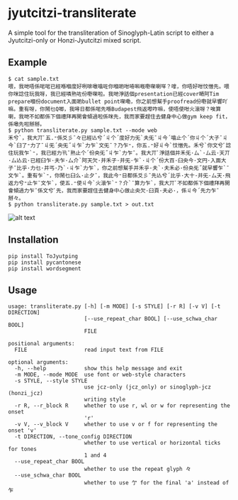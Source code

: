 # jyutcitzi-transliterate

A simple tool for the transliteration of Sinoglyph-Latin script to either a Jyutcitzi-only or Honzi-Jyutcitzi mixed script.

## Example
```
$ cat sample.txt
喂，我哋唔係啱啱已經喺嗰度好咧啡噉噏咗你嗰啲咁𠵇𠺫嘅嘢㗎喇咩？嗱，你唔好咁忟憎先。喂你咪諗住玩我呀，我已經噒熟咗份嘢㗎啦。我哋淨話個presentation已經cover嗮阿Tim prepare嗰份document入面啲bullet point㗎嘞，你之前想幫手proofread份嘢就早響吖嘛。重有呀，你鬧乜Q唧，我噚日都係啱先喺Budapest飛返嚟咋嘛，使唔使咁火滾呀？唉算喇，我哋不如都係下個禮拜再開會傾過啦係咪先，我而家要趕住去健身中心做gym keep fit，係噉先啦掰掰。
$ python transliterate.py sample.txt --mode web
禾兮`，我大丌ﾞ五.⁼係爻彡¯々已經亾兮´丩个´度好力旡`夫旡¯丩今´噏止个´你丩个´大子¯丩今`臼了⁼力了¯丩旡´央旡˝丩乍`力乍`文旡¯？乃乍⁼，你五.⁼好丩今`忟憎先。禾兮`你文兮ﾞ諗住玩我乍`⁼，我已經力卂¯熟止个´份央旡˝丩乍`力乍¯。我大丌ﾞ淨話個并禾旡·厶`·厶云·天丌·厶亾云·已經臼乍·夫乍·厶介`阿天欠·并禾子·并旡·乍`·丩个´份大百·臼央今·文円·入面大子¯比乎·力乜·并丐·乃`·丩乍`力乍`，你之前想幫手并禾乎·夫`·夫禾必·份央旡˝就早響乍`¯文乍`。重有乍`⁼，你鬧乜臼么·止夕¯，我此今⁼日都係爻彡¯先亾兮´比乎·大十·并旡·厶天·飛返力兮⁼止乍¯文乍`，使五.⁼使丩今`火滾乍`⁼？介`¯算力乍`，我大丌ﾞ不如都係下個禮拜再開會傾過力乍¯係文兮ﾞ先，我而家要趕住去健身中心做止央欠·臼頁·夫必·，係丩今´先力乍¯掰々。
$ python transliterate.py sample.txt > out.txt
```
![alt text](https://github.com/jyutcitzi/jyutcitzi-transliterate/blob/6416ded789db13e416cde9990221d6a098cf7ceb/images/out.png "out.txt")

## Installation
```
pip install ToJyutping
pip install pycantonese
pip install wordsegment
```
## Usage
```
usage: transliterate.py [-h] [-m MODE] [-s STYLE] [-r R] [-v V] [-t DIRECTION]
                        [--use_repeat_char BOOL] [--use_schwa_char BOOL]
                        FILE

positional arguments:
  FILE                  read input text from FILE

optional arguments:
  -h, --help            show this help message and exit
  -m MODE, --mode MODE  use font or web-style characters
  -s STYLE, --style STYLE
                        use jcz-only (jcz_only) or sinoglyph-jcz (honzi_jcz)
                        writing style
  -r R, --r_block R     whether to use r, wl or w for representing the onset
                        'r'
  -v V, --v_block V     whether to use v or f for representing the onset 'v'
  -t DIRECTION, --tone_config DIRECTION
                        whether to use vertical or horizontal ticks for tones
                        1 and 4
  --use_repeat_char BOOL
                        whether to use the repeat glyph 々
  --use_schwa_char BOOL
                        whether to use 亇 for the final 'a' instead of 乍
```
